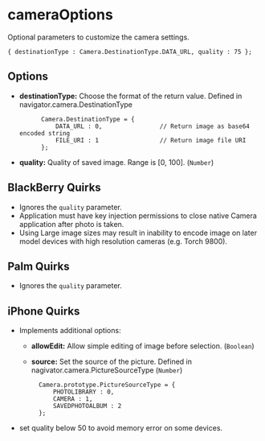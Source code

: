 cameraOptions
=============

Optional parameters to customize the camera settings.

    { destinationType : Camera.DestinationType.DATA_URL, quality : 75 };

Options
-------

- __destinationType:__ Choose the format of the return value.  Defined in navigator.camera.DestinationType
		
            Camera.DestinationType = {
                DATA_URL : 0,                // Return image as base64 encoded string
                FILE_URI : 1                 // Return image file URI
            };

- __quality:__ Quality of saved image. Range is [0, 100]. (`Number`)

BlackBerry Quirks
-----------------

- Ignores the `quality` parameter.
- Application must have key injection permissions to close native Camera application after photo is taken.
- Using Large image sizes may result in inability to encode image on later model devices with high resolution cameras (e.g. Torch 9800).

Palm Quirks
-----------

- Ignores the `quality` parameter.

iPhone Quirks
--------------

- Implements additional options: 
    - __allowEdit:__ Allow simple editing of image before selection. (`Boolean`)
    - __source:__ Set the source of the picture.  Defined in nagivator.camera.PictureSourceType (`Number`)
         
            Camera.prototype.PictureSourceType = {
                PHOTOLIBRARY : 0,
                CAMERA : 1,
                SAVEDPHOTOALBUM : 2
            };
        
- set quality below 50 to avoid memory error on some devices.